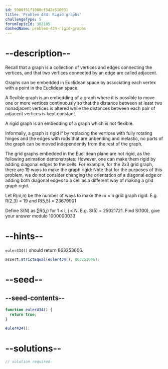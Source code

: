 ```yaml
---
id: 5900f51f1000cf542c510031
title: 'Problem 434: Rigid graphs'
challengeType: 5
forumTopicId: 302105
dashedName: problem-434-rigid-graphs
---
```


# --description--

Recall that a graph is a collection of vertices and edges connecting the vertices, and that two vertices connected by an edge are called adjacent.

Graphs can be embedded in Euclidean space by associating each vertex with a point in the Euclidean space.

A flexible graph is an embedding of a graph where it is possible to move one or more vertices continuously so that the distance between at least two nonadjacent vertices is altered while the distances between each pair of adjacent vertices is kept constant.

A rigid graph is an embedding of a graph which is not flexible.

Informally, a graph is rigid if by replacing the vertices with fully rotating hinges and the edges with rods that are unbending and inelastic, no parts of the graph can be moved independently from the rest of the graph.

The grid graphs embedded in the Euclidean plane are not rigid, as the following animation demonstrates: However, one can make them rigid by adding diagonal edges to the cells. For example, for the 2x3 grid graph, there are 19 ways to make the graph rigid: Note that for the purposes of this problem, we do not consider changing the orientation of a diagonal edge or adding both diagonal edges to a cell as a different way of making a grid graph rigid.

Let R(m,n) be the number of ways to make the m × n grid graph rigid. E.g. R(2,3) = 19 and R(5,5) = 23679901

Define S(N) as ∑R(i,j) for 1 ≤ i, j ≤ N. E.g. S(5) = 25021721. Find S(100), give your answer modulo 1000000033

# --hints--

`euler434()` should return 863253606.

```js
assert.strictEqual(euler434(), 863253606);
```

# --seed--

## --seed-contents--

```js
function euler434() {
  return true;
}

euler434();
```

# --solutions--

```js
// solution required
```

